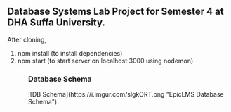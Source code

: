 <h2>Database Systems Lab Project for Semester 4 at DHA Suffa University.</h2>

After cloning,
<ol>
	<li>npm install (to install dependencies)</li>
	<li>npm start (to start server on localhost:3000 using nodemon)</li>
<ol>
<h3>Database Schema</h3>
![DB Schema](https://i.imgur.com/slgkORT.png "EpicLMS Database Schema")
